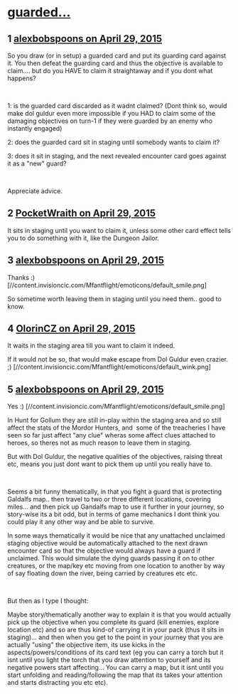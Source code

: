# [guarded...](https://community.fantasyflightgames.com/topic/174497-guarded/)

## 1 [alexbobspoons on April 29, 2015](https://community.fantasyflightgames.com/topic/174497-guarded/?do=findComment&comment=1597884)

So you draw (or in setup) a guarded card and put its guarding card against it. You then defeat the guarding card and thus the objective is available to claim.... but do you HAVE to claim it straightaway and if you dont what happens?

 

1: is the guarded card discarded as it wadnt claimed? (Dont think so, would make dol guldur even more impossible if you HAD to claim some of the damaging objectives on turn-1 if they were guarded by an enemy who instantly engaged)

2: does the guarded card sit in staging until somebody wants to claim it?

3: does it sit in staging, and the next revealed encounter card goes against it as a "new" guard?

 

Appreciate advice.

## 2 [PocketWraith on April 29, 2015](https://community.fantasyflightgames.com/topic/174497-guarded/?do=findComment&comment=1597887)

It sits in staging until you want to claim it, unless some other card effect tells you to do something with it, like the Dungeon Jailor.

## 3 [alexbobspoons on April 29, 2015](https://community.fantasyflightgames.com/topic/174497-guarded/?do=findComment&comment=1597944)

Thanks :) [//content.invisioncic.com/Mfantflight/emoticons/default_smile.png]

So sometime worth leaving them in staging until you need them.. good to know.

## 4 [OlorinCZ on April 29, 2015](https://community.fantasyflightgames.com/topic/174497-guarded/?do=findComment&comment=1598301)

It waits in the staging area till you want to claim it indeed. 

If it would not be so, that would make escape from Dol Guldur even crazier. ;) [//content.invisioncic.com/Mfantflight/emoticons/default_wink.png]

## 5 [alexbobspoons on April 29, 2015](https://community.fantasyflightgames.com/topic/174497-guarded/?do=findComment&comment=1598386)

Yes :) [//content.invisioncic.com/Mfantflight/emoticons/default_smile.png]

In Hunt for Gollum they are still in-play within the staging area and so still affect the stats of the Mordor Hunters, and  some of the treacheries I have seen so far just affect "any clue" wheras some affect clues attached to heroes, so theres not as much reason to leave them in staging.

But with Dol Guldur, the negative qualities of the objectives, raising threat etc, means you just dont want to pick them up until you really have to.

 

Seems a bit funny thematically, in that you fight a guard that is protecting Galdalfs map.. then travel to two or three different locations, covering miles... and then pick up Gandalfs map to use it further in your journey, so story-wise its a bit odd, but in terms of game mechanics I dont think you could play it any other way and be able to survive.

In some ways thematically it would be nice that any unattached unclaimed staging objective would be automatically attached to the next drawn encounter card so that the objective would always have a guard if unclaimed. This would simulate the dying guards passing it on to other creatures, or the map/key etc moving from one location to another by way of say floating down the river, being carried by creatures etc etc.

 

But then as I type I thought:

Maybe story/thematically another way to explain it is that you would actually pick up the objective when you complete its guard (kill enemies, explore location etc) and so are thus kind-of carrying it in your pack (thus it sits in staging)... and then when you get to the point in your journey that you are actually "using" the objective item, its use kicks in the aspects/powers/conditions of its card text (eg you can carry a torch but it isnt until you light the torch that you draw attention to yourself and its negative powers start affecting... You can carry a map, but it isnt until you start unfolding and reading/following the map that its takes your attention and starts distracting you etc etc).

